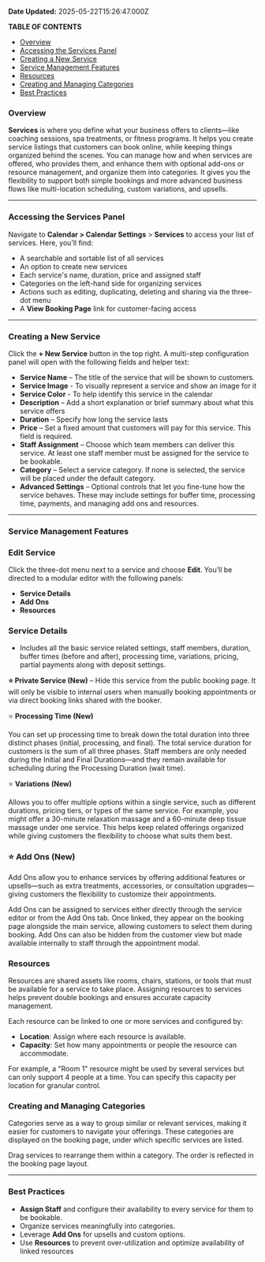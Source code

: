 **Date Updated:** 2025-05-22T15:26:47.000Z

**TABLE OF CONTENTS**

* [Overview](#Overview)
* [Accessing the Services Panel](#Accessing-the-Services-Panel)
* [Creating a New Service](#Creating-a-New-Service)
* [Service Management Features](#Service-Management-Features)
* [Resources](#Resources)
* [Creating and Managing Categories](#Creating-and-Managing-Categories)
* [Best Practices](#Best-Practices)

  
### **Overview**

**Services** is where you define what your business offers to clients—like coaching sessions, spa treatments, or fitness programs. It helps you create service listings that customers can book online, while keeping things organized behind the scenes. You can manage how and when services are offered, who provides them, and enhance them with optional add-ons or resource management, and organize them into categories. It gives you the flexibility to support both simple bookings and more advanced business flows like multi-location scheduling, custom variations, and upsells.

---

### **Accessing the Services Panel**

Navigate to **Calendar > Calendar Settings** \> **Services** to access your list of services. Here, you’ll find:

* A searchable and sortable list of all services
* An option to create new services
* Each service's name, duration, price and assigned staff
* Categories on the left-hand side for organizing services
* Actions such as editing, duplicating, deleting and sharing via the three-dot menu
* A **View Booking Page** link for customer-facing access

---

### **Creating a New Service**

Click the **\+ New Service** button in the top right. A multi-step configuration panel will open with the following fields and helper text:

* **Service Name** – The title of the service that will be shown to customers.
* **Service Image** \- To visually represent a service and show an image for it
* **Service Color** \- To help identify this service in the calendar
* **Description** – Add a short explanation or brief summary about what this service offers
* **Duration** – Specify how long the service lasts
* **Price** – Set a fixed amount that customers will pay for this service. This field is required.
* **Staff Assignment** – Choose which team members can deliver this service. At least one staff member must be assigned for the service to be bookable.
* **Category** – Select a service category. If none is selected, the service will be placed under the default category.
* **Advanced Settings** – Optional controls that let you fine-tune how the service behaves. These may include settings for buffer time, processing time, payments, and managing add ons and resources.

---

### **Service Management Features**

### Edit Service

Click the three-dot menu next to a service and choose **Edit**. You’ll be directed to a modular editor with the following panels:

* **Service Details**
* **Add Ons**
* **Resources**

###   

### **Service Details**

* Includes all the basic service related settings, staff members, duration, buffer times (before and after), processing time, variations, pricing, partial payments along with deposit settings.

  
**⭐ Private Service (New)** – Hide this service from the public booking page. It will only be visible to internal users when manually booking appointments or via direct booking links shared with the booker.

  
⭐ **Processing Time (New)**

You can set up processing time to break down the total duration into three distinct phases (initial, processing, and final). The total service duration for customers is the sum of all three phases. Staff members are only needed during the Initial and Final Durations—and they remain available for scheduling during the Processing Duration (wait time).

  
⭐ **Variations** **(New)**

Allows you to offer multiple options within a single service, such as different durations, pricing tiers, or types of the same service. For example, you might offer a 30-minute relaxation massage and a 60-minute deep tissue massage under one service. This helps keep related offerings organized while giving customers the flexibility to choose what suits them best.

  
### **⭐ Add Ons (New)**

Add Ons allow you to enhance services by offering additional features or upsells—such as extra treatments, accessories, or consultation upgrades—giving customers the flexibility to customize their appointments.

Add Ons can be assigned to services either directly through the service editor or from the Add Ons tab. Once linked, they appear on the booking page alongside the main service, allowing customers to select them during booking. Add Ons can also be hidden from the customer view but made available internally to staff through the appointment modal.

###   

### **Resources**

Resources are shared assets like rooms, chairs, stations, or tools that must be available for a service to take place. Assigning resources to services helps prevent double bookings and ensures accurate capacity management.

Each resource can be linked to one or more services and configured by:

* **Location**: Assign where each resource is available.
* **Capacity**: Set how many appointments or people the resource can accommodate.

For example, a "Room 1" resource might be used by several services but can only support 4 people at a time. You can specify this capacity per location for granular control.

###   

### **Creating and Managing Categories**

Categories serve as a way to group similar or relevant services, making it easier for customers to navigate your offerings. These categories are displayed on the booking page, under which specific services are listed.

Drag services to rearrange them within a category. The order is reflected in the booking page layout.

[](https://www.notion.so/Services-in-Services-1fac02dd9edd8080a458cf2dde3aac1e?pvs=21)

---

### **Best Practices**

* **Assign Staff** and configure their availability to every service for them to be bookable.
* Organize services meaningfully into categories.
* Leverage **Add Ons** for upsells and custom options.
* Use **Resources** to prevent over-utilization and optimize availability of linked resources
